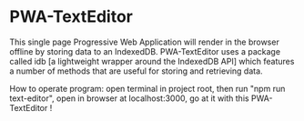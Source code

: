 # PWA-TextEditor
This single page Progressive Web Application will render in the browser offline by storing data to an IndexedDB. PWA-TextEditor uses a package called idb [a lightweight wrapper around the IndexedDB API] which features a number of methods that are useful for storing and retrieving data.


How to operate program: 
open terminal in project root, then run "npm run text-editor", open in browser at localhost:3000, go at it with this PWA-TextEditor !
